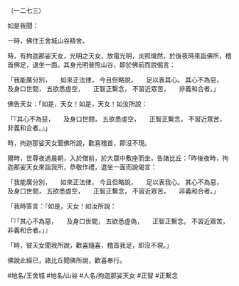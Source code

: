 （一二七三）

如是我聞：

一時，佛住王舍城山谷精舍。

時，有拘迦那娑天女，光明之天女，放電光明，炎照熾然，於後夜時來詣佛所，稽首佛足，退坐一面。其身光明普照山谷，即於佛前而說偈言：

「我能廣分別，　　如來正法律，
今且但略說，　　足以表其心。
其心不為惡，　　及身口世間，
五欲悉虛空，　　正智正繫念，
不習近眾苦，　　非義和合者。」

佛告天女：「如是，天女！如是，天女！如汝所說：

「『其心不為惡，　　及身口世間，
五欲悉虛空，　　正智正繫念，
不習近眾苦，　　非義和合者。』」

時，拘迦那娑天女聞佛所說，歡喜稽首，即沒不現。

爾時，世尊夜過晨朝，入於僧前，於大眾中敷座而坐，告諸比丘：「昨後夜時，拘迦那娑天女來詣我所，恭敬作禮，退坐一面而說偈言：

「我能廣分別，　　如來正法律，
今且但略說，　　足以表我心。
其心不為惡，　　及身口世間，
五欲悉虛空，　　正智正繫念，
不習近眾苦，　　非義和合者。」

「我時答言：『如是，天女！如汝所說：

「『「其心不為惡，　　及身口世間，
五欲悉虛偽，　　正智正繫念。
不習近眾苦，　　非義和合者。」』

「時，彼天女聞我所說，歡喜隨喜，稽首我足，即沒不現。」

佛說此經已，諸比丘聞佛所說，歡喜奉行。

#地名/王舍城
#地名/山谷
#人名/拘迦那娑天女
#正智
#正繫念

